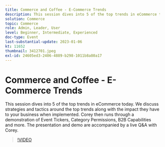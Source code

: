 ```yaml
---
title: Commerce and Coffee - E-Commerce Trends
description: This session dives into 5 of the top trends in eCommerce today. We discuss strategies and tactics around the top trends along with the impact they have to your business when implemented. Corey then runs through a demonstration of Event Tickers, Category Permissions, B2B Capabilities and more. The presentation and demo are accompanied by a live Q&A with Corey.
solution: Commerce
topic: Commerce
role: Admin, Leader, User
level: Beginner, Intermediate, Experienced
doc-type: Event
last-substantial-update: 2023-01-06
kt: 11652
thumbnail: 3412701.jpeg
exl-id: 24605ed3-2406-4889-b298-1011b8a80a17
---
```

# Commerce and Coffee - E-Commerce Trends

This session dives into 5 of the top trends in eCommerce today. We discuss strategies and tactics around the top trends along with the impact they have to your business when implemented. Corey then runs through a demonstration of Event Tickers, Category Permissions, B2B Capabilities and more. The presentation and demo are accompanied by a live Q&A with Corey.

>[!VIDEO](https://video.tv.adobe.com/v/3412701/?quality=12&learn=on)
